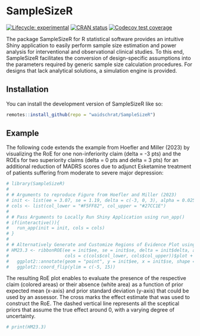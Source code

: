 
<!-- README.md is generated from README.Rmd. Please edit that file -->

# SampleSizeR

<!-- badges: start -->

[![Lifecycle:
experimental](https://img.shields.io/badge/lifecycle-experimental-orange.svg)](https://lifecycle.r-lib.org/articles/stages.html#experimental)
[![CRAN
status](https://www.r-pkg.org/badges/version/bayesROE)](https://CRAN.R-project.org/package=SampleSizeR)
[![Codecov test
coverage](https://codecov.io/gh/waidschrat/bayesROE/branch/main/graph/badge.svg)](https://app.codecov.io/gh/waidschrat/SampleSizeR?branch=main)

<!-- badges: end -->

The package SampleSizeR for R statistical software provides an intuitive
Shiny application to easily perform sample size estimation and power
analysis for interventional and observational clinical studies. To this
end, SampleSizeR facilitates the conversion of design-specific
assumptions into the parameters required by generic sample size
calculation procedures. For designs that lack analytical solutions, a
simulation engine is provided.

## Installation

You can install the development version of SampleSizeR like so:

``` r
remotes::install_github(repo = "waidschrat/SampleSizeR")
```

## Example

The following code extends the example from Hoefler and Miller (2023) by
visualizing the RoE for one non-inferiority claim (delta = -3 pts) and
the ROEs for two superiority claims (delta = 0 pts and delta = 3 pts)
for an additional reduction of MADRS scores due to adjunct Esketamine
treatment of patients suffering from moderate to severe major
depression:

``` r
# library(SampleSizeR)
# 
# # Arguments to reproduce Figure from Hoefler and Miller (2023)
# init <- list(ee = 3.07, se = 1.19, delta = c(-3, 0, 3), alpha = 0.025)
# cols <- list(col_lower = "#F5FF82", col_upper = "#27CC1E")
# 
# # Pass Arguments to Locally Run Shiny Application using run_app()
# if(interactive()){
#   run_app(init = init, cols = cols)
# }
# 
# # Alternatively Generate and Customize Regions of Evidence Plot using ribbonROE()
# HM23.3 <- ribbonROE(ee = init$ee, se = init$se, delta = init$delta, alpha = init$alpha, 
#                     cols = c(cols$col_lower, cols$col_upper))$plot + 
#   ggplot2::annotate(geom = "point", y = init$ee, x = init$se, shape = 4) +
#   ggplot2::coord_flip(ylim = c(-5, 15))
```

The resulting RoE plot enables to evaluate the presence of the
respective claim (colored areas) or their absence (white area) as a
function of prior expected mean (x-axis) and prior standard deviation
(y-axis) that could be used by an assessor. The cross marks the effect
estimate that was used to construct the RoE. The dashed vertical line
represents all the sceptical priors that assume the true effect around
0, with a varying degree of uncertainty.

``` r
# print(HM23.3)
```
